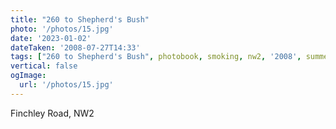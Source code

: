 ```yaml
---
title: "260 to Shepherd's Bush"
photo: '/photos/15.jpg'
date: '2023-01-02'
dateTaken: '2008-07-27T14:33'
tags: ["260 to Shepherd's Bush", photobook, smoking, nw2, '2008', summer]
vertical: false
ogImage:
  url: '/photos/15.jpg'
---
```

Finchley Road, NW2
